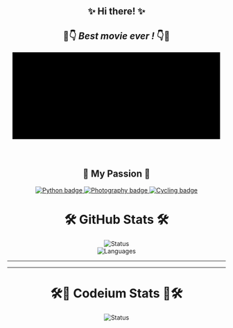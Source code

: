 <div id="hi" align="center">

## ✨ Hi there! ✨

</div>
<div id="matrix" align="center">

## 👀👇 ***Best movie ever !*** 👇👀

</div>
<html lang="en">
  <body>
    <div id="matrix" align="center">
    <a href="https://en.wikipedia.org/wiki/The_Matrix">
      <img src="https://github.com/ivanmarinoff/ivanmarinoff/blob/main/matrix.gif?raw=true" width="480" height="200" alt="Matrix gif"/>
    </a>
    </div>
  </body>
</html>
<br/><br/>
<div id="passion" align="center">

## 💖 My Passion 💖

</div>


<div id="badges" align="center">

<a href="https://rb.gy/vtue8">
    <img src="https://img.shields.io/badge/I%20Love-🐍 Python 🐍-ff69b4" alt="Python badge">
</a>    
<a href="https://rb.gy/gui7f">
    <img src="https://img.shields.io/badge/I%20love-📷 Photography 📷-red" alt="Photography badge">
</a>
<a href="https://rb.gy/i09gq">
    <img src="https://img.shields.io/badge/I%20love-🚴‍♂️Cycling🚴‍♂️-yellowgreen" alt="Cycling badge">
</a>
</div>

<div id="stats" align="center">

# 🛠️ GitHub Stats 🛠️
<div id="stats" align="center">

<img src="https://github-readme-streak-stats.herokuapp.com/?user=ivanmarinoff&theme=highcontrast&hide_border=false" alt="Status" >
<div id="stats" align="center">

<img src="https://github-readme-stats.vercel.app/api/top-langs/?username=ivanmarinoff&theme=highcontrast&hide_border=false&include_all_commits=true&count_private=false&layout=compact" alt="Languages" >
</div>  
</div>  
</div>  

---

---

[//]: # ()
[//]: # (![Anurag's GitHub stats]&#40;https://visitcount.itsvg.in/api?id=ivanmarinoff&label=Profile%20👀Views👀&color=12&pretty=false&#41;)

[//]: # (<a href="https://visitcount.itsvg.in">)

[//]: # (  <img src="https://visitcount.itsvg.in/api?id=ivanmarinoff&label=Profile%20👀Views👀&color=12&pretty=false"  alt="Counter"/>)

[//]: # (</a>)

<div id="stats" align="center">

# 🛠️👀 Codeium Stats 👀🛠️

<div id="stats" align="center">

<img src="https://github.com/ivanmarinoff/ivanmarinoff/assets/107050101/d49aab2a-8b67-48e9-89d9-0afb7c95cd77" alt="Status">
</div>  
</div>  
